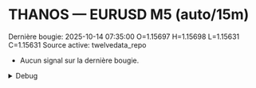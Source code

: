 # THANOS — EURUSD M5 (auto/15m)
Dernière bougie: 2025-10-14 07:35:00  O=1.15697  H=1.15698  L=1.15631  C=1.15631
Source active: twelvedata_repo

- Aucun signal sur la dernière bougie.

<details><summary>Debug</summary>

- TD_API_KEY manquant.

</details>